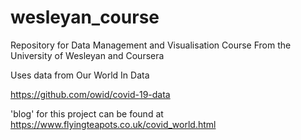 # wesleyan_course
Repository for Data Management and Visualisation Course From the University of Wesleyan and Coursera

Uses data from Our World In Data

https://github.com/owid/covid-19-data


'blog' for this project can be found at https://www.flyingteapots.co.uk/covid_world.html
